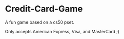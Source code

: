 # Credit-Card-Game
A fun game based on a cs50 pset.

Only accepts American Express, Visa, and MasterCard ;)
